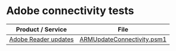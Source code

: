 # Adobe connectivity tests

| Product / Service | File |
| -- | -- |
| [Adobe Reader updates](./ARMUpdate/) | [ARMUpdateConnectivity.psm1](./ARMUpdate/ARMUpdateConnectivity.psm1) |
